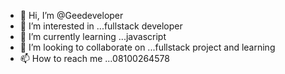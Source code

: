 - 👋 Hi, I’m @Geedeveloper
- 👀 I’m interested in ...fullstack developer
- 🌱 I’m currently learning ...javascript
- 💞️ I’m looking to collaborate on ...fullstack project and learning 
- 📫 How to reach me ...08100264578

<!---
Geedeveloper/Geedeveloper is a ✨ special ✨ repository because its `README.md` (this file) appears on your GitHub profile.
You can click the Preview link to take a look at your changes.
--->
